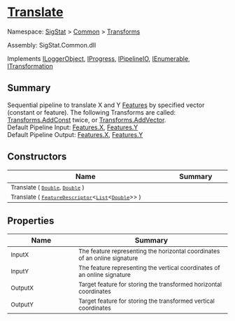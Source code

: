 # [Translate](./Translate.md)

Namespace: [SigStat]() > [Common](./../README.md) > [Transforms](./README.md)

Assembly: SigStat.Common.dll

Implements [ILoggerObject](./../ILoggerObject.md), [IProgress](./../Helpers/IProgress.md), [IPipelineIO](./../Pipeline/IPipelineIO.md), [IEnumerable](https://docs.microsoft.com/en-us/dotnet/api/System.Collections.IEnumerable), [ITransformation](./../ITransformation.md)

## Summary
Sequential pipeline to translate X and Y [Features](https://github.com/hargitomi97/sigstat/blob/master/docs/md/SigStat/Common/Features.md) by specified vector (constant or feature).  The following Transforms are called: [Transforms.AddConst](https://github.com/hargitomi97/sigstat/blob/master/docs/md/SigStat/Common/Transforms/AddConst.md) twice, or [Transforms.AddVector](https://github.com/hargitomi97/sigstat/blob/master/docs/md/SigStat/Common/Transforms/AddVector.md).  <br>Default Pipeline Input: [Features.X](https://github.com/hargitomi97/sigstat/blob/master/docs/md/SigStat/Common/Features.md), [Features.Y](https://github.com/hargitomi97/sigstat/blob/master/docs/md/SigStat/Common/Features.md)<br>Default Pipeline Output: [Features.X](https://github.com/hargitomi97/sigstat/blob/master/docs/md/SigStat/Common/Features.md), [Features.Y](https://github.com/hargitomi97/sigstat/blob/master/docs/md/SigStat/Common/Features.md)

## Constructors

| Name | Summary | 
| --- | --- | 
| <sub>Translate ( [`Double`](https://docs.microsoft.com/en-us/dotnet/api/System.Double), [`Double`](https://docs.microsoft.com/en-us/dotnet/api/System.Double) )</sub><img width=200 unselectable="on"/>  | <sub></sub><img width=200 unselectable="on"/>  | <br>
| <sub>Translate ( [`FeatureDescriptor`](./../FeatureDescriptor-1.md)\<[`List`](https://docs.microsoft.com/en-us/dotnet/api/System.Collections.Generic.List-1)\<[`Double`](https://docs.microsoft.com/en-us/dotnet/api/System.Double)>> )</sub><img width=200 unselectable="on"/>  | <sub></sub><img width=200 unselectable="on"/>  | <br>


## Properties

| Name | Summary | 
| --- | --- | 
| <sub>InputX</sub><img width=200 unselectable="on"/>  | <sub>The feature representing the horizontal coordinates of an online signature</sub><img width=200 unselectable="on"/>  | <br>
| <sub>InputY</sub><img width=200 unselectable="on"/>  | <sub>The feature representing the vertical coordinates of an online signature</sub><img width=200 unselectable="on"/>  | <br>
| <sub>OutputX</sub><img width=200 unselectable="on"/>  | <sub>Target feature for storing the transformed horizontal coordinates</sub><img width=200 unselectable="on"/>  | <br>
| <sub>OutputY</sub><img width=200 unselectable="on"/>  | <sub>Target feature for storing the transformed vertical coordinates</sub><img width=200 unselectable="on"/>  | <br>


